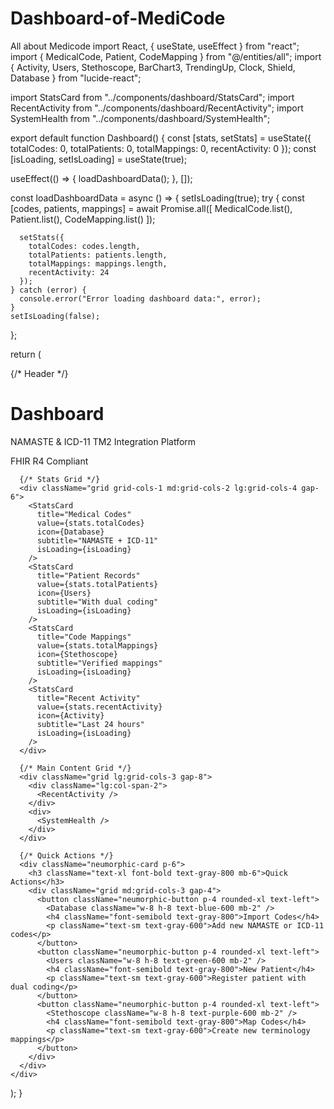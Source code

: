 # Dashboard-of-MediCode
All about Medicode
import React, { useState, useEffect } from "react";
import { MedicalCode, Patient, CodeMapping } from "@/entities/all";
import { 
  Activity, 
  Users, 
  Stethoscope, 
  BarChart3,
  TrendingUp,
  Clock,
  Shield,
  Database
} from "lucide-react";

import StatsCard from "../components/dashboard/StatsCard";
import RecentActivity from "../components/dashboard/RecentActivity";
import SystemHealth from "../components/dashboard/SystemHealth";

export default function Dashboard() {
  const [stats, setStats] = useState({
    totalCodes: 0,
    totalPatients: 0,
    totalMappings: 0,
    recentActivity: 0
  });
  const [isLoading, setIsLoading] = useState(true);

  useEffect(() => {
    loadDashboardData();
  }, []);

  const loadDashboardData = async () => {
    setIsLoading(true);
    try {
      const [codes, patients, mappings] = await Promise.all([
        MedicalCode.list(),
        Patient.list(),
        CodeMapping.list()
      ]);
      
      setStats({
        totalCodes: codes.length,
        totalPatients: patients.length,
        totalMappings: mappings.length,
        recentActivity: 24
      });
    } catch (error) {
      console.error("Error loading dashboard data:", error);
    }
    setIsLoading(false);
  };

  return (
    <div className="space-y-8">
      {/* Header */}
      <div className="flex flex-col md:flex-row justify-between items-start md:items-center gap-4">
        <div>
          <h1 className="text-3xl font-bold text-gray-800 mb-2">Dashboard</h1>
          <p className="text-gray-600">NAMASTE & ICD-11 TM2 Integration Platform</p>
        </div>
        <div className="neumorphic-button px-6 py-3 rounded-xl">
          <div className="flex items-center gap-2 text-gray-700">
            <Shield className="w-4 h-4" />
            <span className="font-medium">FHIR R4 Compliant</span>
          </div>
        </div>
      </div>

      {/* Stats Grid */}
      <div className="grid grid-cols-1 md:grid-cols-2 lg:grid-cols-4 gap-6">
        <StatsCard
          title="Medical Codes"
          value={stats.totalCodes}
          icon={Database}
          subtitle="NAMASTE + ICD-11"
          isLoading={isLoading}
        />
        <StatsCard
          title="Patient Records"
          value={stats.totalPatients}
          icon={Users}
          subtitle="With dual coding"
          isLoading={isLoading}
        />
        <StatsCard
          title="Code Mappings"
          value={stats.totalMappings}
          icon={Stethoscope}
          subtitle="Verified mappings"
          isLoading={isLoading}
        />
        <StatsCard
          title="Recent Activity"
          value={stats.recentActivity}
          icon={Activity}
          subtitle="Last 24 hours"
          isLoading={isLoading}
        />
      </div>

      {/* Main Content Grid */}
      <div className="grid lg:grid-cols-3 gap-8">
        <div className="lg:col-span-2">
          <RecentActivity />
        </div>
        <div>
          <SystemHealth />
        </div>
      </div>

      {/* Quick Actions */}
      <div className="neumorphic-card p-6">
        <h3 className="text-xl font-bold text-gray-800 mb-6">Quick Actions</h3>
        <div className="grid md:grid-cols-3 gap-4">
          <button className="neumorphic-button p-4 rounded-xl text-left">
            <Database className="w-8 h-8 text-blue-600 mb-2" />
            <h4 className="font-semibold text-gray-800">Import Codes</h4>
            <p className="text-sm text-gray-600">Add new NAMASTE or ICD-11 codes</p>
          </button>
          <button className="neumorphic-button p-4 rounded-xl text-left">
            <Users className="w-8 h-8 text-green-600 mb-2" />
            <h4 className="font-semibold text-gray-800">New Patient</h4>
            <p className="text-sm text-gray-600">Register patient with dual coding</p>
          </button>
          <button className="neumorphic-button p-4 rounded-xl text-left">
            <Stethoscope className="w-8 h-8 text-purple-600 mb-2" />
            <h4 className="font-semibold text-gray-800">Map Codes</h4>
            <p className="text-sm text-gray-600">Create new terminology mappings</p>
          </button>
        </div>
      </div>
    </div>
  );
}
